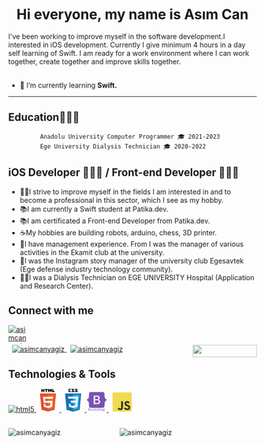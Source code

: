 
<h1 align="center">
  Hi everyone, my name is Asım Can
</h1> 
I've been working to improve myself in the software development.I interested in iOS development. Currently I give minimum 4 hours in a day self learning of Swift. I am ready for a work environment where I can work together, create together and improve skills together.
<br>
<br>

- 🌱 I’m currently learning **Swift.**
<hr>

## Education👨🏻‍🎓
             Anadolu University Computer Programmer 🎓 2021-2023
             Ege University Dialysis Technician 🎓 2020-2022

## iOS Developer 👨🏼‍💻 / Front-end Developer 👨🏼‍🎨

- 👨‍💻I strive to improve myself in the fields I am interested in and to become a professional in this sector, which I see as my hobby.
- 📚I am currently a Swift student at Patika.dev.
- 📚I am certificated a Front-end Developer from Patika.dev.
- ☕My hobbies are building robots, arduino, chess, 3D printer.
- 🕺I have management experience. From I was the manager of various activities in the Ekamit club at the university.
- 🤳I was the Instagram story manager of the university club Egesavtek (Ege defense industry technology community).
- 👨‍⚕️I was a Dialysis Technician on EGE UNIVERSITY Hospital (Application and Research Center).

## Connect with me





  <a href="https://instagram.com/asimcanyagiz" target="_blank"> <img src="https://upload.wikimedia.org/wikipedia/commons/9/96/Instagram.svg" alt="asimcanyagiz" width="40" height="40" style="margin-right: 21em; display:block"/> </a> &nbsp;
  <a href="https://linkedin.com/in/asimcanyagiz" target="_blank"> <img src="https://raw.githubusercontent.com/rahuldkjain/github-profile-readme-generator/master/src/images/icons/Social/linked-in-alt.svg" alt="asimcanyagiz" width="35" height="45"/> </a> &nbsp;
  <a href="https://github.com/asimcanyagiz" target="_blank"> <img src="https://visualstudio.microsoft.com/wp-content/uploads/2021/09/Octocat-1.svg" alt="asimcanyagiz" width="40" height="45" /> </a> 
<img align="right" src="https://komarev.com/ghpvc/?username=asimcanyagiz&style=flat-square&color=blue" alt="" width="130" height="25" />
 



## Technologies & Tools

<p align="left"> 
  <a href="https://developer.apple.com/swift/" target="_blank"> <img src="https://cdn.jsdelivr.net/gh/devicons/devicon/icons/swift/swift-original.svg" alt="html5" width="41" height="41"/> </a>
  <a href="https://www.w3schools.com/html/" target="_blank"> <img src="https://raw.githubusercontent.com/devicons/devicon/master/icons/html5/html5-original-wordmark.svg" alt="html5" width="47" height="47"/> </a> 
  <a href="https://www.w3schools.com/css/" target="_blank"> <img src="https://raw.githubusercontent.com/devicons/devicon/master/icons/css3/css3-original-wordmark.svg" alt="css3" width="47" height="47"/> </a> 
  <a href="https://getbootstrap.com" target="_blank"> <img src="https://raw.githubusercontent.com/devicons/devicon/master/icons/bootstrap/bootstrap-plain-wordmark.svg" alt="bootstrap" width="41" height="41"/> </a> &nbsp;
  <a href="https://developer.mozilla.org/en-US/docs/Web/JavaScript" target="_blank"> <img src="https://raw.githubusercontent.com/devicons/devicon/master/icons/javascript/javascript-original.svg" alt="javascript" width="40" height="40"/> </a> 
</p>

 
##
<p><img align="left" src="https://github-readme-stats.vercel.app/api/top-langs?username=asimcanyagiz&show_icons=true&theme=radical&locale=en&layout=compact" width="44%" alt="asimcanyagiz" /></p>
<p>&nbsp;<img align="rigt" src="https://github-readme-stats.vercel.app/api?username=asimcanyagiz&show_icons=true&theme=radical" alt="asimcanyagiz" width="53%" /></p>

[instagram]: https://www.instagram.com/asimcanyagiz
[linkedin]: https://www.linkedin.com/in/asimcanyagiz/
[github]: https://github.com/asimcanyagiz

